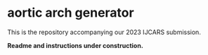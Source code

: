 # aortic arch generator

This is the repository accompanying our 2023 IJCARS submission. 

**Readme and instructions under construction.**
